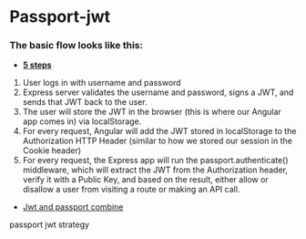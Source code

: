 # Passport-jwt

### The basic flow looks like this:

 - [**5 steps**](https://medium.com/front-end-weekly/learn-using-jwt-with-passport-authentication-9761539c4314)


 1. User logs in with username and password
 2. Express server validates the username and password, signs a JWT, and sends that JWT back to the user.
 3. The user will store the JWT in the browser (this is where our Angular app comes in) via localStorage.
 4. For every request, Angular will add the JWT stored in localStorage to the Authorization HTTP Header (similar to how we stored our session in the Cookie header)
 5. For every request, the Express app will run the passport.authenticate() middleware, which will extract the JWT from the Authorization header, verify it with a Public Key, and based on the result, either allow or disallow a user from visiting a route or making an API call.

 - [Jwt and passport combine](https://www.digitalocean.com/community/tutorials/api-authentication-with-json-web-tokensjwt-and-passport)
 




passport jwt strategy
